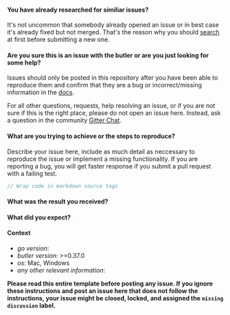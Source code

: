 #### You have already researched for similiar issues?
It's not uncommon that somebody already opened an issue or in best case it's already fixed but not merged. That's the reason why you should [search](https://github.com/netzkern/butler/issues) at first before submitting a new one.

#### Are you sure this is an issue with the butler or are you just looking for some help?

Issues should only be posted in this repository after you have been able to reproduce
them and confirm that they are a bug or incorrect/missing information in the [docs](https://github.com/netzkern/butler/tree/master/docs).

For all other questions, requests, help resolving an issue, or if you are not sure if this is
the right place, please do not open an issue here. Instead, ask a question in the community [Gitter Chat](https://gitter.im/butler).

#### What are you trying to achieve or the steps to reproduce?

Describe your issue here, include as much detail as neccessary to reproduce the issue
or implement a missing functionality. If you are reporting a bug, you will get faster response
if you submit a pull request with a failing test.

```js
// Wrap code in markdown source tags
```

#### What was the result you received?

#### What did you expect?

#### Context

* *go version*:
* *butler version*: >=0.37.0
* *os*: Mac, Windows
* *any other relevant information*:

**Please read this entire template before posting any issue. If you ignore these instructions
and post an issue here that does not follow the instructions, your issue might be closed,
locked, and assigned the `missing discussion` label.**